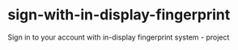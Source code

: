 # sign-with-in-display-fingerprint
Sign in to your account with in-display fingerprint system - project
